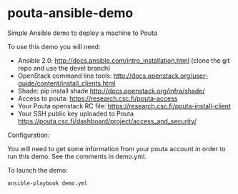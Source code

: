 pouta-ansible-demo
==================

Simple Ansible demo to deploy a machine to Pouta

To use this demo you will need:
 - Ansible 2.0:
  http://docs.ansible.com/intro_installation.html
   (clone the git repo and use the devel branch)
 - OpenStack command line tools:
   http://docs.openstack.org/user-guide/content/install_clients.html
 - Shade: pip install shade
   http://docs.openstack.org/infra/shade/
 - Access to pouta:
   https://research.csc.fi/pouta-access
 - Your Pouta openstack RC file:
   https://research.csc.fi/pouta-install-client
 - Your SSH public key uploaded to Pouta
   https://pouta.csc.fi/dashboard/project/access_and_security/

Configuration:

You will need to get some information from your pouta account in order to run this demo. See the comments in demo.yml.

To launch the demo:

    ansible-playbook demo.yml
